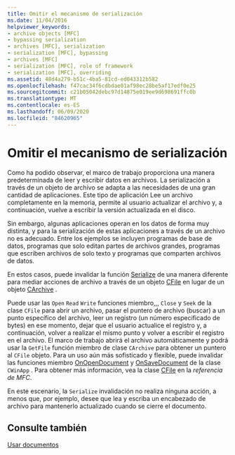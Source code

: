 ```yaml
---
title: Omitir el mecanismo de serialización
ms.date: 11/04/2016
helpviewer_keywords:
- archive objects [MFC]
- bypassing serialization
- archives [MFC], serialization
- serialization [MFC], bypassing
- archives [MFC]
- serialization [MFC], role of framework
- serialization [MFC], overriding
ms.assetid: 48d4a279-b51c-4ba5-81cd-ed043312b582
ms.openlocfilehash: f47cac34f6cdbdae01af98ec28be5af17edf0e25
ms.sourcegitcommit: c21b05042debc97d14875e019ee9d698691ffc0b
ms.translationtype: MT
ms.contentlocale: es-ES
ms.lasthandoff: 06/09/2020
ms.locfileid: "84620965"
---
```

# <a name="bypassing-the-serialization-mechanism"></a>Omitir el mecanismo de serialización

Como ha podido observar, el marco de trabajo proporciona una manera predeterminada de leer y escribir datos en archivos. La serialización a través de un objeto de archivo se adapta a las necesidades de una gran cantidad de aplicaciones. Este tipo de aplicación Lee un archivo completamente en la memoria, permite al usuario actualizar el archivo y, a continuación, vuelve a escribir la versión actualizada en el disco.

Sin embargo, algunas aplicaciones operan en los datos de forma muy distinta, y para la serialización de estas aplicaciones a través de un archivo no es adecuado. Entre los ejemplos se incluyen programas de base de datos, programas que solo editan partes de archivos grandes, programas que escriben archivos de solo texto y programas que comparten archivos de datos.

En estos casos, puede invalidar la función [Serialize](reference/cobject-class.md#serialize) de una manera diferente para mediar acciones de archivo a través de un objeto [CFile](reference/cfile-class.md) en lugar de un objeto [CArchive](reference/carchive-class.md) .

Puede usar las `Open` `Read` `Write` funciones miembro,,, `Close` y `Seek` de la clase `CFile` para abrir un archivo, pasar el puntero de archivo (buscar) a un punto específico del archivo, leer un registro (un número especificado de bytes) en ese momento, dejar que el usuario actualice el registro y, a continuación, volver a realizar el mismo punto y volver a escribir el registro en el archivo. El marco de trabajo abrirá el archivo automáticamente y podrá usar la `GetFile` función miembro de clase `CArchive` para obtener un puntero al `CFile` objeto. Para un uso aún más sofisticado y flexible, puede invalidar las funciones miembro [OnOpenDocument](reference/cdocument-class.md#onopendocument) y [OnSaveDocument](reference/cdocument-class.md#onsavedocument) de la clase `CWinApp` . Para obtener más información, vea la clase [CFile](reference/cfile-class.md) en la *referencia de MFC*.

En este escenario, la `Serialize` invalidación no realiza ninguna acción, a menos que, por ejemplo, desee que lea y escriba un encabezado de archivo para mantenerlo actualizado cuando se cierre el documento.

## <a name="see-also"></a>Consulte también

[Usar documentos](using-documents.md)
